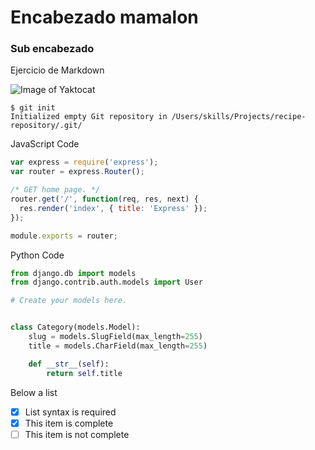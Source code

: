 # Encabezado mamalon

### Sub encabezado

Ejercicio de Markdown

![Image of Yaktocat](https://octodex.github.com/images/yaktocat.png)

```
$ git init
Initialized empty Git repository in /Users/skills/Projects/recipe-repository/.git/
```

JavaScript Code
``` javascript
var express = require('express');
var router = express.Router();

/* GET home page. */
router.get('/', function(req, res, next) {
  res.render('index', { title: 'Express' });
});

module.exports = router;
```

Python Code
``` python
from django.db import models
from django.contrib.auth.models import User

# Create your models here.


class Category(models.Model):
    slug = models.SlugField(max_length=255)
    title = models.CharField(max_length=255)

    def __str__(self):
        return self.title
```

Below a list

- [x] List syntax is required
- [x] This item is complete
- [ ] This item is not complete
